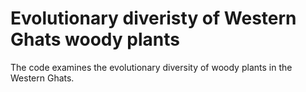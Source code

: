 # Evolutionary diveristy of Western Ghats woody plants
The code examines the evolutionary diversity of woody plants in the Western Ghats.
